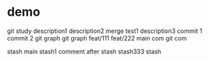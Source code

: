 # demo
git study
description1
description2
merge test1
description3
commit 1
commit 2
git graph
git graph
feat/111
feat/222
main com
git com

stash main
stash1
comment after stash
stash333
stash